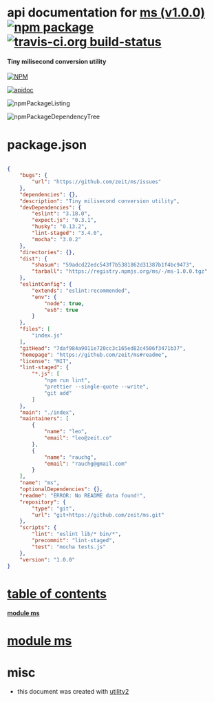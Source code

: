 # api documentation for  [ms (v1.0.0)](https://github.com/zeit/ms#readme)  [![npm package](https://img.shields.io/npm/v/npmdoc-ms.svg?style=flat-square)](https://www.npmjs.org/package/npmdoc-ms) [![travis-ci.org build-status](https://api.travis-ci.org/npmdoc/node-npmdoc-ms.svg)](https://travis-ci.org/npmdoc/node-npmdoc-ms)
#### Tiny milisecond conversion utility

[![NPM](https://nodei.co/npm/ms.png?downloads=true)](https://www.npmjs.com/package/ms)

[![apidoc](https://npmdoc.github.io/node-npmdoc-ms/build/screenCapture.buildNpmdoc.browser.%252Fhome%252Ftravis%252Fbuild%252Fnpmdoc%252Fnode-npmdoc-ms%252Ftmp%252Fbuild%252Fapidoc.html.png)](https://npmdoc.github.io/node-npmdoc-ms/build/apidoc.html)

![npmPackageListing](https://npmdoc.github.io/node-npmdoc-ms/build/screenCapture.npmPackageListing.svg)

![npmPackageDependencyTree](https://npmdoc.github.io/node-npmdoc-ms/build/screenCapture.npmPackageDependencyTree.svg)



# package.json

```json

{
    "bugs": {
        "url": "https://github.com/zeit/ms/issues"
    },
    "dependencies": {},
    "description": "Tiny milisecond conversion utility",
    "devDependencies": {
        "eslint": "3.18.0",
        "expect.js": "0.3.1",
        "husky": "0.13.2",
        "lint-staged": "3.4.0",
        "mocha": "3.0.2"
    },
    "directories": {},
    "dist": {
        "shasum": "59adcd22edc543f7b5381862d31387b1f4bc9473",
        "tarball": "https://registry.npmjs.org/ms/-/ms-1.0.0.tgz"
    },
    "eslintConfig": {
        "extends": "eslint:recommended",
        "env": {
            "node": true,
            "es6": true
        }
    },
    "files": [
        "index.js"
    ],
    "gitHead": "7daf984a9011e720cc3c165ed82c4506f3471b37",
    "homepage": "https://github.com/zeit/ms#readme",
    "license": "MIT",
    "lint-staged": {
        "*.js": [
            "npm run lint",
            "prettier --single-quote --write",
            "git add"
        ]
    },
    "main": "./index",
    "maintainers": [
        {
            "name": "leo",
            "email": "leo@zeit.co"
        },
        {
            "name": "rauchg",
            "email": "rauchg@gmail.com"
        }
    ],
    "name": "ms",
    "optionalDependencies": {},
    "readme": "ERROR: No README data found!",
    "repository": {
        "type": "git",
        "url": "git+https://github.com/zeit/ms.git"
    },
    "scripts": {
        "lint": "eslint lib/* bin/*",
        "precommit": "lint-staged",
        "test": "mocha tests.js"
    },
    "version": "1.0.0"
}
```



# <a name="apidoc.tableOfContents"></a>[table of contents](#apidoc.tableOfContents)

#### [module ms](#apidoc.module.ms)



# <a name="apidoc.module.ms"></a>[module ms](#apidoc.module.ms)



# misc
- this document was created with [utility2](https://github.com/kaizhu256/node-utility2)
